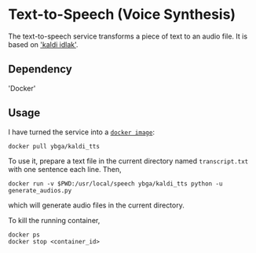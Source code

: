 # Text-to-Speech (Voice Synthesis)

The text-to-speech service transforms a piece of text to an audio file. 
It is based on ['kaldi idlak'](https://github.com/bpotard/idlak).

## Dependency

'Docker'

## Usage

I have turned the service into a [`docker image`](`https://hub.docker.com/r/ybga/kaldi_tts/tags/`):

```
docker pull ybga/kaldi_tts
```

To use it, prepare a text file in the current directory named `transcript.txt` with one sentence each line.
Then,

```
docker run -v $PWD:/usr/local/speech ybga/kaldi_tts python -u generate_audios.py
```

which will generate audio files in the current directory.

To kill the running container,

```
docker ps
docker stop <container_id>
```
